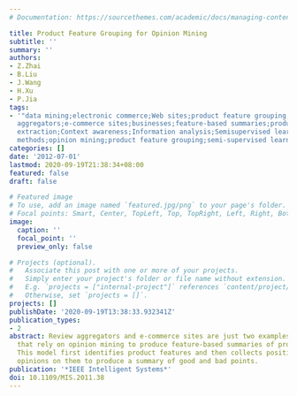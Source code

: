```yaml
---
# Documentation: https://sourcethemes.com/academic/docs/managing-content/

title: Product Feature Grouping for Opinion Mining
subtitle: ''
summary: ''
authors:
- Z.Zhai
- B.Liu
- J.Wang
- H.Xu
- P.Jia
tags:
- '"data mining;electronic commerce;Web sites;product feature grouping;opinion mining;review
  aggregators;e-commerce sites;businesses;feature-based summaries;product qualities;Feature
  extraction;Context awareness;Information analysis;Semisupervised learning;Data mining;Bayesian
  methods;opinion mining;product feature grouping;semi-supervised learning"'
categories: []
date: '2012-07-01'
lastmod: 2020-09-19T21:38:34+08:00
featured: false
draft: false

# Featured image
# To use, add an image named `featured.jpg/png` to your page's folder.
# Focal points: Smart, Center, TopLeft, Top, TopRight, Left, Right, BottomLeft, Bottom, BottomRight.
image:
  caption: ''
  focal_point: ''
  preview_only: false

# Projects (optional).
#   Associate this post with one or more of your projects.
#   Simply enter your project's folder or file name without extension.
#   E.g. `projects = ["internal-project"]` references `content/project/deep-learning/index.md`.
#   Otherwise, set `projects = []`.
projects: []
publishDate: '2020-09-19T13:38:33.932341Z'
publication_types:
- 2
abstract: Review aggregators and e-commerce sites are just two examples of businesses
  that rely on opinion mining to produce feature-based summaries of products' qualities.
  This model first identifies product features and then collects positive and negative
  opinions on them to produce a summary of good and bad points.
publication: '*IEEE Intelligent Systems*'
doi: 10.1109/MIS.2011.38
---
```

